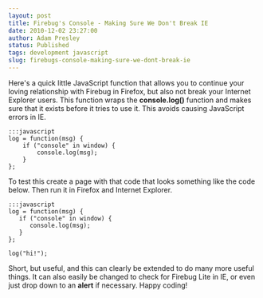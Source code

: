 ```yaml
---
layout: post
title: Firebug's Console - Making Sure We Don't Break IE
date: 2010-12-02 23:27:00
author: Adam Presley
status: Published
tags: development javascript
slug: firebugs-console-making-sure-we-dont-break-ie
---
```


Here's a quick little JavaScript function that allows you to continue
your loving relationship with Firebug in Firefox, but also not break
your Internet Explorer users. This function wraps the **console.log()**
function and makes sure that it exists before it tries to use it. This
avoids causing JavaScript errors in IE.

    :::javascript
    log = function(msg) {   
        if ("console" in window) {
            console.log(msg);
        }
    };

To test this create a page with that code that looks something like the
code below. Then run it in Firefox and Internet Explorer.

    :::javascript
    log = function(msg) {
       if ("console" in window) { 
          console.log(msg);
       }
    };

    log("hi!");

Short, but useful, and this can clearly be extended to do many more
useful things. It can also easily be changed to check for Firebug Lite
in IE, or even just drop down to an **alert** if necessary. Happy
coding!
